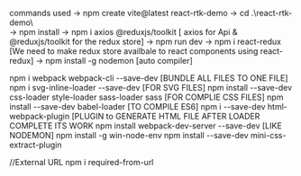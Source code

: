 commands used
    -> npm create vite@latest react-rtk-demo
    -> cd .\react-rtk-demo\  
    -> npm install
    -> npm i axios @reduxjs/toolkit [ axios for Api & @reduxjs/toolkit for the redux store]
    -> npm run dev
    -> npm i react-redux [We need to make redux store availbale to react components using react-redux]
    -> npm install -g nodemon [auto compiler]


npm i webpack webpack-cli --save-dev [BUNDLE ALL FILES TO ONE FILE]
npm i svg-inline-loader --save-dev  [FOR SVG FILES]
npm install --save-dev css-loader style-loader sass-loader sass [FOR COMPLIE CSS FILES]
npm install --save-dev babel-loader [TO COMPILE ES6]
npm i --save-dev html-webpack-plugin [PLUGIN to GENERATE HTML FILE AFTER LOADER COMPLETE ITS WORK
npm install webpack-dev-server --save-dev [LIKE NODEMON]
npm install -g win-node-env
npm install --save-dev mini-css-extract-plugin

//External URL
npm i required-from-url